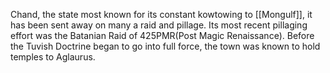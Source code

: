 Chand, the state most known for its constant kowtowing to [[Mongulf]], it has been sent away on many a raid and pillage. Its most recent pillaging effort was the Batanian Raid of 425PMR(Post Magic Renaissance). Before the Tuvish Doctrine began to go into full force, the town was known to hold temples to Aglaurus.